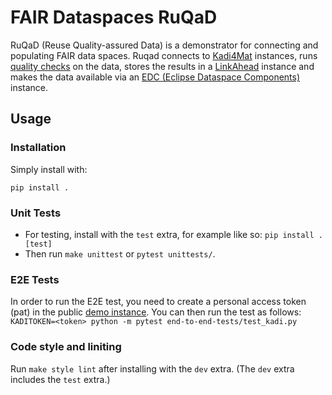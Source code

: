 # FAIR Dataspaces RuQaD

RuQaD (Reuse Quality-assured Data) is a demonstrator for connecting and populating FAIR data spaces.
Ruqad connects to [Kadi4Mat](https://kadi.iam.kit.edu/) instances, runs [quality checks](https://git.rwth-aachen.de/fair-ds/ap-4-2-demonstrator/ap-4.2-data-validation-and-quality-assurance-demonstrator) on the data, stores the results
in a [LinkAhead](https://getlinkahead.com) instance and makes the data available via an [EDC (Eclipse Dataspace
Components)](https://projects.eclipse.org/projects/technology.edc) instance.

## Usage


### Installation ###

Simply install with:

`pip install .`

### Unit Tests

- For testing, install with the `test` extra, for example like so: `pip install .[test]`
- Then run `make unittest` or `pytest unittests/`.

### E2E Tests
In order to run the E2E test, you need to create a personal access token (pat) in the public 
[demo instance](https://demo-kadi4mat.iam.kit.edu). You can then run the test as follows:
`KADITOKEN=<token> python -m pytest end-to-end-tests/test_kadi.py`

### Code style and liniting

Run `make style lint` after installing with the `dev` extra.  (The `dev` extra includes the `test`
extra.)

<!-- ### Documentation -->

<!-- Run `make doc` after installing the dependencies listed below. -->

<!-- For building the documentation we require -->

<!-- - `sphinx` -->
<!-- - `recommonmark`  -->
<!-- - `sphinx-rtd-theme` -->
